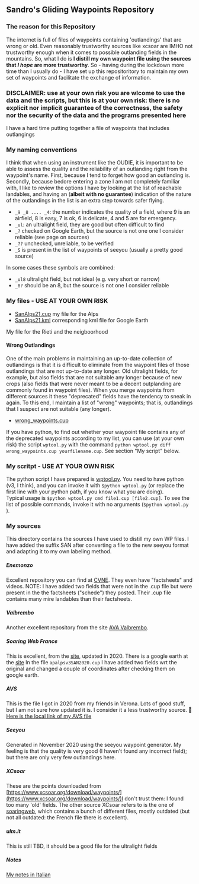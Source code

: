 ## Sandro's Gliding Waypoints Repository

### The reason for this Repository

The internet is full of files of waypoints containing 'outlandings' that are wrong or old. Even reasonably trustworthy sources like xcsoar are IMHO not trustworthy enough when it comes to possible outlanding fields in the mountains. So, what I do is **I distill my own waypoint file using the sources that *I hope* are more trustworthy**.  So - having during the lockdown more time than I usually do -  I have set up this repositoritory to maintain my own set of waypoints and facilitate the exchange of information.

### DISCLAIMER: use at your own risk **you are wlcome to use the data and the scripts, but this is at your own risk: there is no explicit nor implicit guarantee of the correctness, the safety nor the security of the data and the programs presented here**

I have a hard time putting together a file of waypoints that includes outlangings 


### My naming conventions
I think that when using an instrument like the OUDIE, it is important to be able to assess the quality and the reliability of an outlanding right from the waypoint's name. First, because I tend to forget how good an outlanding is. Secondly, because bedore entering a zone I am not completely familiar with, I like to review the options I have by looking at the list of reachable landables, and having an (**albeit with no guarantee**) indication of the nature of the outlandings in the list is an extra step towards safer flying. 

- ```_9 _8 .... _4```: the number indicates the quality of a field, where 9 is an airfield, 8 is easy, 7 is ok, 6 is delicate, 4 and 5 are for emergency.
- ```_ul```: an ultralight field, they are good but often difficult to find  
- ```_?``` checked on Google Earth, but the source is not one one I consider reliable (see page on sources)
- ```_??``` unchecked, unreliable, to be verified
- ```_S```  is present in the list of  waypoints of seeyou (usually a pretty good source)

In some cases these symbols are combined: 
- ```_ul8``` ultralight field, but not ideal (e.g. very short or narrow)
- ```_8?```  should be an 8, but the source is not one I consider reliable

### My files - USE AT YOUR OWN RISK

- [SanAlps21.cup](./SanAlps21.cup) my file for the Alps
- [SanAlps21.kml](./SanAlps21.kml) corresponding kml file for Google Earth 

My file for the Rieti and the neigboorhood

#### Wrong Outlandings

One of the main problems in maintaining an up-to-date collection of outlandings is that it is difficult to eliminate from the waypoint files of those outlandings that are not up-to-date any longer. Old ultralight fields, for example, but also fields that are not suitable any longer because of new crops (also fields that were never meant to be a decent outplanding are commonly found in waypoint files). When you merge waypoints from different sources it these "deprecated" fields have the tendency to sneak in again. To this end, I maintain a list of "wrong" waypoints; that is, outlandings that I suspect are not suitable (any longer). 

- [wrong_waypoints.cup](./wrong_waypoints.cup)

If you have python, to find out whether your waypoint file contains any of the deprecated waypoints according to my list, you can use (at your own risk) the script `wptool.py` with the command `python wptool.py diff wrong_waypoints.cup yourfilename.cup`. See section "My script" below. 

### My scritpt - USE AT YOUR OWN RISK

The python script I have prepared is [wptool.py](./Python/wptool.py). You need to have python (v3, I think), and you can invoke it with 
``$python wptool.py`` (or replace the first line with your python path, if you know what you are doing).  
Typical usage is  ``$python wptool.py cmd file1.cup [file2.cup]``. To see the list of possible commands, invoke it with no arguments (``$python wptool.py`` ).

### My sources 

This directory contains the sources I have used to distill my own WP files. I have added the suffix SAN after converting a file to the new seeyou format and adapting it to my own labeling method. 

##### Enemonzo
Excellent repository you can find at [CVNE](http://www.cvne.it/). They even have "factsheets" and videos. NOTE: I have added two fields that were not in the .cup file but were present in the  the factsheets ("schede") they posted. Their .cup file contains many mire landables than their factsheets.

##### Valbrembo
Another excellent repository from the site [AVA Valbrembo](http://www.ava-valbrembo.it).

##### Soaring Web France
This is excellent, from the [site](https://soaringweb.org/TP/AP_alpes), updated in 2020. There is a google earth at the [site](http://www.planeur.net/_download/divers/TERRAINS%20VACHABLES%20-%20ALPES%20FRANCAISES.kmz)
In the file `apalpsv3SAN2020.cup` I have added two fields wrt the original and changed a couple of coordinates after checking them on google earth. 

##### AVS
This is the file I got in 2020 from my friends in Verona. Lots of good stuff, but I am not sure how updated it is. I consider it a less trustworthy source. 
[Here is the local link of my AVS file](./WP_Originals/AVS/AVS4.4.2016.cup)

##### Seeyou
Generated in November 2020 using the seeyou waypoint generator. My feeling is that the quality is very good (I haven't found any incorrect field); but  there are only very few outlandings here. 

##### XCsoar
These are the points downloaded from [https://www.xcsoar.org/download/waypoints/](https://www.xcsoar.org/download/waypoints/)I don't trust them: I found too many 'old' fields. The other source XCsoar refers to is the one of [soaringweb](https://soaringweb.org/), which contains a bunch of different files, mostly outdated  (but not all outdated: the French file there is excellent).

##### ulm.it
This is still TBD, it should be a good file for the ultralight fields

##### Notes
[My notes in Italian](./NOTE_WAYPOINTS.txt)




